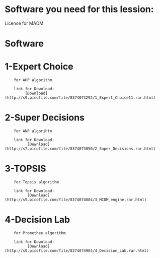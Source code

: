 # Software you need for this lession:

License for MADM
#
#
# Software
  # 1-Expert Choice
        for AHP algorithm
        
        link for Download:
             [Download](http://s9.picofile.com/file/8374073292/1_Expert_Choice11.rar.html)
        
        
  # 2-Super Decisions
        for ANP algorihtm
       
        link for Download:
              [Download](http://s7.picofile.com/file/8374073850/2_Super_Decisions.rar.html)  
        
        
  # 3-TOPSIS
        for Topsis algorithm
       
        link for Download:
              [Download](http://s9.picofile.com/file/8374074884/3_MCDM_engine.rar.html) 
        
        
       
  # 4-Decision Lab
        for Promethee algorithm
      
        link for Download:
              [Download](http://s9.picofile.com/file/8374074984/4_Decision_Lab.rar.html) 
        
